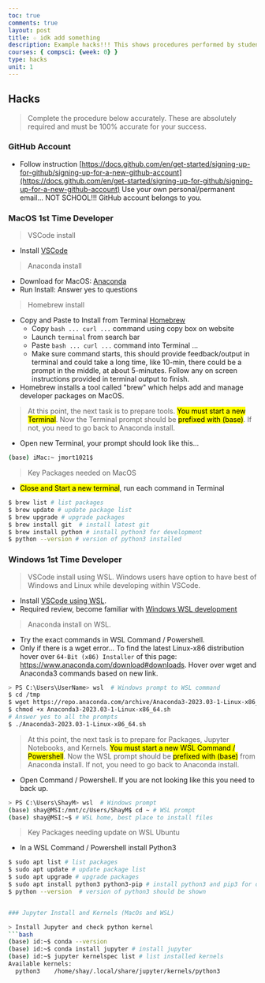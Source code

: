 ```yaml
---
toc: true
comments: true
layout: post
title: ☆ idk add something
description: Example hacks!!! This shows procedures performed by student, not the procedures for the entire class.  Modified or prunned for specific machine.
courses: { compsci: {week: 0} }
type: hacks
unit: 1
---
```


## Hacks
> Complete the procedure below accurately.  These are absolutely required and must be 100% accurate for your success.

### GitHub Account
- Follow instruction [https://docs.github.com/en/get-started/signing-up-for-github/signing-up-for-a-new-github-account](https://docs.github.com/en/get-started/signing-up-for-github/signing-up-for-a-new-github-account)  Use your own personal/permanent email... NOT SCHOOL!!! GitHub account belongs to you.

### MacOS 1st Time Developer
> VSCode install
- Install [VSCode](https://code.visualstudio.com/docs/setup/mac)

> Anaconda install
- Download for MacOS: [Anaconda](https://www.anaconda.com/products/distribution)
- Run Install: Answer yes to questions

> Homebrew install
- Copy and Paste to Install from Terminal [Homebrew](https://brew.sh)
    - Copy ```bash ... curl ...```  command using copy box on website
    - Launch ```terminal``` from search bar
    - Paste ```bash ... curl ...``` command into Terminal ... 
    - Make sure command starts, this should provide feedback/output in terminal and could take a long time, like 10-min, there could be a  prompt in the middle, at about 5-minutes.  Follow any on screen instructions provided in terminal output to finish.
- Homebrew installs a tool called "brew" which helps add and manage developer packages on MacOS.

> At this point, the next task is to prepare tools.  <mark>You must start a new Terminal</mark>.  Now the Terminal prompt should be <mark>prefixed with (base)</mark>.  If not, you need to go back to Anaconda install.
- Open new Terminal, your prompt should look like this...
```bash
(base) iMac:~ jmort1021$
```

> Key Packages needed on MacOS
- <mark>Close and Start a new terminal</mark>, run each command in Terminal
```bash
$ brew list # list packages
$ brew update # update package list
$ brew upgrade # upgrade packages
$ brew install git  # install latest git
$ brew install python # install python3 for development
$ python --version # version of python3 installed
```
### Windows 1st Time Developer
> VSCode install using WSL. Windows users have option to have best of Windows and Linux while developing within VSCode.
- Install [VSCode using WSL]({{site.baseurl}}/techtalk/vscode-wsl).
- Required review, become familiar with [Windows WSL development](https://code.visualstudio.com/docs/remote/wsl-tutorial)

> Anaconda install on WSL.
- Try the exact commands in WSL Command / Powershell.  
- Only if there is a wget error... To find the latest Linux-x86 distribution hover over ```64-Bit (x86) Installer``` of this page: https://www.anaconda.com/download#downloads.  Hover over  wget and Anaconda3 commands based on new link.
```bash
> PS C:\Users\UserName> wsl  # Windows prompt to WSL command
$ cd /tmp
$ wget https://repo.anaconda.com/archive/Anaconda3-2023.03-1-Linux-x86_64.sh
$ chmod +x Anaconda3-2023.03-1-Linux-x86_64.sh
# Answer yes to all the prompts
$ ./Anaconda3-2023.03-1-Linux-x86_64.sh
```

> At this point, the next task is to prepare for Packages, Jupyter Notebooks, and Kernels.  <mark>You must start a new WSL Command / Powershell</mark>.  Now the WSL prompt should be <mark>prefixed with (base)</mark> from Anaconda install.  If not, you need to go back to Anaconda install.
- Open Command / Powershell.  If you are not looking like this you need to back up.
```bash
> PS C:\Users\ShayM> wsl  # Windows prompt
(base) shay@MSI:/mnt/c/Users/ShayM$ cd ~ # WSL prompt
(base) shay@MSI:~$ # WSL home, best place to install files
```

> Key Packages needing update on WSL Ubuntu
- In a WSL Command / Powershell install Python3
```bash
$ sudo apt list # list packages
$ sudo apt update # update package list
$ sudo apt upgrade # upgrade packages
$ sudo apt install python3 python3-pip # install python3 and pip3 for development
$ python --version  # version of python3 should be shown


### Jupyter Install and Kernels (MacOs and WSL)

> Install Jupyter and check python kernel 
```bash
(base) id:~$ conda --version 
(base) id:~$ conda install jupyter # install jupyter
(base) id:~$ jupyter kernelspec list # list installed kernels
Available kernels:
  python3    /home/shay/.local/share/jupyter/kernels/python3
```
